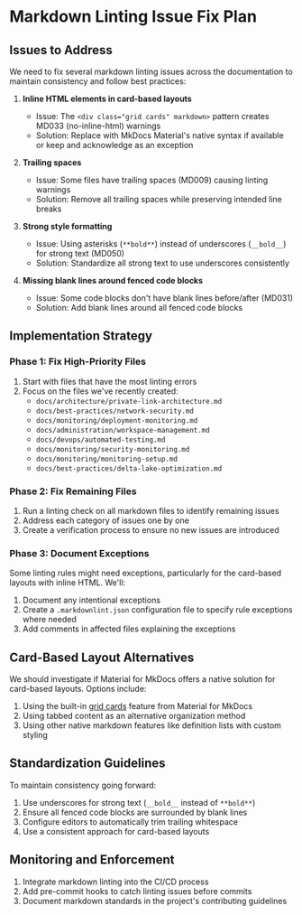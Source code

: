 # Markdown Linting Issue Fix Plan

## Issues to Address

We need to fix several markdown linting issues across the documentation to maintain consistency and follow best practices:

1. **Inline HTML elements in card-based layouts**
   - Issue: The `<div class="grid cards" markdown>` pattern creates MD033 (no-inline-html) warnings
   - Solution: Replace with MkDocs Material's native syntax if available or keep and acknowledge as an exception

2. **Trailing spaces**
   - Issue: Some files have trailing spaces (MD009) causing linting warnings
   - Solution: Remove all trailing spaces while preserving intended line breaks

3. **Strong style formatting**
   - Issue: Using asterisks (`**bold**`) instead of underscores (`__bold__`) for strong text (MD050)
   - Solution: Standardize all strong text to use underscores consistently

4. **Missing blank lines around fenced code blocks**
   - Issue: Some code blocks don't have blank lines before/after (MD031)
   - Solution: Add blank lines around all fenced code blocks

## Implementation Strategy

### Phase 1: Fix High-Priority Files

1. Start with files that have the most linting errors
2. Focus on the files we've recently created:
   - `docs/architecture/private-link-architecture.md`
   - `docs/best-practices/network-security.md`
   - `docs/monitoring/deployment-monitoring.md`
   - `docs/administration/workspace-management.md`
   - `docs/devops/automated-testing.md`
   - `docs/monitoring/security-monitoring.md`
   - `docs/monitoring/monitoring-setup.md`
   - `docs/best-practices/delta-lake-optimization.md`

### Phase 2: Fix Remaining Files

1. Run a linting check on all markdown files to identify remaining issues
2. Address each category of issues one by one
3. Create a verification process to ensure no new issues are introduced

### Phase 3: Document Exceptions

Some linting rules might need exceptions, particularly for the card-based layouts with inline HTML. We'll:

1. Document any intentional exceptions
2. Create a `.markdownlint.json` configuration file to specify rule exceptions where needed
3. Add comments in affected files explaining the exceptions

## Card-Based Layout Alternatives

We should investigate if Material for MkDocs offers a native solution for card-based layouts. Options include:

1. Using the built-in [grid cards](https://squidfunk.github.io/mkdocs-material/reference/grids/) feature from Material for MkDocs
2. Using tabbed content as an alternative organization method
3. Using other native markdown features like definition lists with custom styling

## Standardization Guidelines

To maintain consistency going forward:

1. Use underscores for strong text (`__bold__` instead of `**bold**`)
2. Ensure all fenced code blocks are surrounded by blank lines
3. Configure editors to automatically trim trailing whitespace
4. Use a consistent approach for card-based layouts

## Monitoring and Enforcement

1. Integrate markdown linting into the CI/CD process
2. Add pre-commit hooks to catch linting issues before commits
3. Document markdown standards in the project's contributing guidelines
